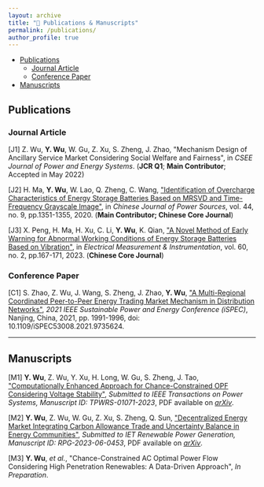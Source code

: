 ```yaml
---
layout: archive
title: "📝 Publications & Manuscripts"
permalink: /publications/
author_profile: true
---
```

- [Publications](#publications)
  - [Journal Article](#journal-article)
  - [Conference Paper](#conference-paper)
- [Manuscripts](#manuscripts)

<!-- {% if author.googlescholar %}
  You can also find my articles on <u><a href="{{author.googlescholar}}">my Google Scholar profile</a>.</u>
{% endif %}

{% include base_path %}

{% for post in site.publications reversed %}
  {% include archive-single.html %}
{% endfor %} -->

## Publications

### Journal Article

[J1] Z. Wu, **Y. Wu**, W. Gu, Z. Xu, S. Zheng, J. Zhao, "Mechanism Design of Ancillary Service Market Considering Social Welfare and Fairness", in *CSEE Journal of Power and Energy Systems*. (**JCR Q1**; **Main Contributor**; Accepted in May 2022)<span id="J1"></span>

[J2] H. Ma, **Y. Wu**, W. Lao, Q. Zheng, C. Wang, ["Identification of Overcharge Characteristics of Energy Storage Batteries Based on MRSVD and Time-Frequency Grayscale Image"](https://kns.cnki.net/kcms2/article/abstract?v=3uoqIhG8C44YLTlOAiTRKibYlV5Vjs7i8oRR1PAr7RxjuAJk4dHXovU16gzjO4fHAh6fDxnebR-ZYdyZaeSQquEp-HbI-XB6&uniplatform=NZKPT), in *Chinese Journal of Power Sources*, vol. 44, no. 9, pp.1351-1355, 2020. (**Main Contributor; Chinese Core Journal**)<span id="J2"></span>

[J3] X. Peng, H. Ma, H. Xu, C. Li, **Y. Wu**, K. Qian, ["A Novel Method of Early Warning for Abnormal Working Conditions of Energy Storage Batteries Based on Vibration"](https://kns.cnki.net/kcms2/article/abstract?v=Zx5UZ-cNHTg8HH2Nklh3-MLBGpQP8PLXt0WWCbwkOa1WE08u9sDqa7HVjN72LSs4kChjdr80tPJ4m-USI_WUqesM_w4Y7nlzt4S4SjlgZc-U4AcT9JO-E77C5W7V4NZ0XwrebE7jf_tn2SaqJnBKkA==&uniplatform=NZKPT&language=CHS&version=YSB), in *Electrical Measurement & Instrumentation*, vol. 60, no. 2, pp.167-171, 2023. (**Chinese Core Journal**)<span id="J3"></span>

### Conference Paper

[C1] S. Zhao, Z. Wu, J. Wang, S. Zheng, J. Zhao, **Y. Wu**, ["A Multi-Regional Coordinated Peer-to-Peer Energy Trading Market Mechanism in Distribution Networks"](https://ieeexplore.ieee.org/document/9735624/authors#authors), *2021 IEEE Sustainable Power and Energy Conference (iSPEC)*, Nanjing, China, 2021, pp. 1991-1996, doi: 10.1109/iSPEC53008.2021.9735624.<span id="C1"></span>

---

## Manuscripts

[M1] **Y. Wu**, Z. Wu, Y. Xu, H. Long, W. Gu, S. Zheng, J. Tao, ["Computationally Enhanced Approach for Chance-Constrained OPF Considering Voltage Stability"](https://arxiv.org/abs/2306.14527), *Submitted to IEEE Transactions on Power Systems, Manuscript ID: TPWRS-01071-2023*, PDF available on [*arXiv*](https://arxiv.org/pdf/2306.14527.pdf).<span id="M1"></span>

[M2] **Y. Wu**, Z. Wu, W. Gu, Z. Xu, S. Zheng, Q. Sun, ["Decentralized Energy Market Integrating Carbon Allowance Trade and Uncertainty Balance in Energy Communities"](https://arxiv.org/abs/2301.12129), *Submitted to IET Renewable Power Generation, Manuscript ID: RPG-2023-06-0453*, PDF available on [*arXiv*](https://arxiv.org/pdf/2301.12129.pdf).<span id="M2"></span>

[M3] **Y. Wu**, *et al.*, "Chance-Constrained AC Optimal Power Flow Considering High Penetration Renewables: A Data-Driven Approach", *In Preparation*.<span id="M3"></span>